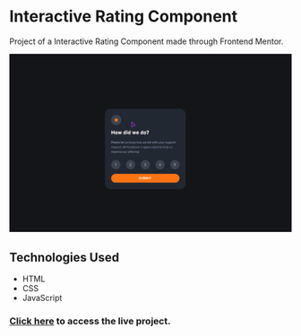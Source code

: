 # Interactive Rating Component
Project of a Interactive Rating Component made through Frontend Mentor.

<img src="./src/img/interactive-rating-component-main.gif" alt="Interactive Rating Component Project GIF">

## Technologies Used
- HTML
- CSS
- JavaScript

### <a href="https://yuriown.github.io/quest-huddle-landing-page/">Click here<a> to access the live project.
